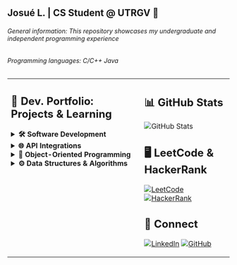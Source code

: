 ## Josué L. | CS Student @ UTRGV 🤠 

###### General information: This repository showcases my undergraduate and independent programming experience
###### Programming languages: C/C++ Java

<table>
  <tr>
    <td valign="top" width="60%">
    
## 📕 Dev. Portfolio: Projects & Learning

<details>
<summary><b>🛠️ Software Development</b></summary> 
  
[Grocery Store (C)](https://github.com/jlndvr/groceryStore) 
[String Copier (C)](https://github.com/jlndvr/stringCopier)
[Month/Date/Year (C)](https://github.com/jlndvr/monthDateYear)  
[Anagram Finder (C)](https://github.com/jlndvr/anagrams)  
[Library Management System (C++)](https://github.com/jlndvr/libraryManagementSystem)  
[Network Packet Processing (C++)](https://github.com/jlndvr/networkPacketProcessing)  
[Memory Managed Restaurant Reservations (C++)](https://github.com/jlndvr/memory-ManagedRestaurantReservations)  
[Designing a Departmental Dashboard (C++)](https://github.com/jlndvr/departmentalDashboard)  
[Custom Robotics Toolkit (C++)](https://github.com/jlndvr/customRoboticsToolkit)  
[Tic Tac Toe (C++)](https://github.com/jlndvr/tic-tac-toe)  
[Rock Paper Scissors Lizard Spock (C++)](https://github.com/jlndvr/rockPaperScissorsLizardSpock)  
[Dog Years (C++)](https://github.com/jlndvr/dogYears)  
[Fizz Buzz](https://github.com/jlndvr/fizzBuzz)  
[Quadratic Formula (C++)](https://github.com/jlndvr/quadraticFormula)  
[Piggy Bank (C++)](https://github.com/jlndvr/piggyBank)  
[Magic 8-Ball (C++)](https://github.com/jlndvr/magic8-Ball)  
[The Harry Potter Sorting Hat (C++)](https://github.com/jlndvr/harryPotterSortingHatQuiz)  
[Text Adventure (C++)](https://github.com/jlndvr/textAdventure)  
[Planting a Tree (Java)](https://github.com/jlndvr/plantingATree)  
[Java Variables: Mad Libs (Java)](https://github.com/jlndvr/Java-Variables-MadLibs)  
[Math Magic (Java)](https://github.com/jlndvr/mathMagic)  
[A Basic Calculator (Java)](https://github.com/jlndvr/aBasicCalculator)  
[Build a Droid (Java)](https://github.com/jlndvr/buildADroid)  
[Car Loan Payment Calculator (Java)](https://github.com/jlndvr/CarLoanPaymentCalculator)  
[Continents and Cities (Java)](https://github.com/jlndvr/ContinentsandCities)  
[The Prime Directive (Java)](https://github.com/jlndvr/thePrimeDirective)  
[DNA Sequencing (Java)](https://github.com/jlndvr/DNAsequencing)

</details>

<details>
<summary><b>🌐 API Integrations</b></summary> 

  [Boots Boutique (Java)](https://github.com/jlndvr/bootBoutiqueAPI)  
  [Travel Adventures (Java)](https://github.com/jlndvr/travelAdventuresAPI)  
  
</details>

<details>
<summary><b>🧩 Object-Oriented Programming</b></summary>
  
[![OOP](https://img.shields.io/badge/Java_OOP--007396?style=flat-square&logo=java&logoColor=white)](https://github.com/jlndvr/JAVAOOP)  
[![OOP](https://img.shields.io/badge/OOP--00599C?style=flat-square&logo=c%2B%2B&logoColor=white)](https://github.com/jlndvr/CPPOOP)
  
</details>

<details>
<summary><b>⚙️ Data Structures & Algorithms</b></summary>  

[2D Arrays: Image Manipulation (Java)](https://github.com/jlndvr/2dArraysImageManipulationProject)  
[Desert Island Playlist (Java)](https://github.com/jlndvr/desertIslandPlaylist)  
[Whale Talk (C++)](https://github.com/jlndvr/whaleTalk)  
[Autocompleter (C++)](https://github.com/jlndvr/autocompleter)

</details>
    </td>
    <td valign="top" width="40%">
    
## 📊 GitHub Stats
![GitHub Stats](https://github-readme-stats.vercel.app/api?username=jlndvr&show_icons=true&theme=radical&hide_title=true)

## 🖥️ LeetCode & HackerRank
[![LeetCode](https://img.shields.io/badge/LeetCode--FFA116?style=for-the-badge&logo=leetcode)](https://leetcode.com/jlndvr/)
[![HackerRank](https://img.shields.io/badge/HackerRank--2EC866?style=for-the-badge&logo=hackerrank)](https://www.hackerrank.com/profile/jlndvr)

## 🤝 Connect
[![LinkedIn](https://img.shields.io/badge/LinkedIn--0A66C2?style=for-the-badge&logo=linkedin)](https://linkedin.com/in/jlndvr)
[![GitHub](https://img.shields.io/badge/GitHub--181717?style=for-the-badge&logo=github)](https://github.com/jlndvr)

